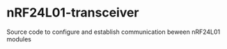 # nRF24L01-transceiver
Source code to configure and establish communication beween nRF24L01 modules
